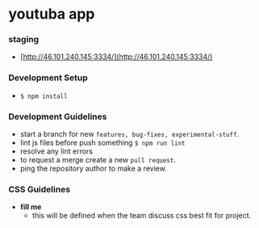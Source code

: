 # youtuba app

### staging

- [http://46.101.240.145:3334/](http://46.101.240.145:3334/)

### Development Setup

- `$ npm install`

### Development Guidelines

- start a branch for new `features, bug-fixes, experimental-stuff`.
- lint js files before push something `$ npm run lint`
- resolve any lint errors
- to request a merge create a new `pull request`.
- ping the repository author to make a review.

### CSS Guidelines

- __fill me__
  - this will be defined when the team discuss css best fit for project.
